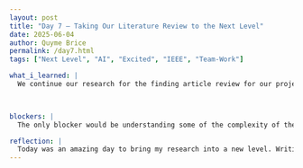 ```yaml
---
layout: post
title: "Day 7 – Taking Our Literature Review to the Next Level"
date: 2025-06-04
author: Quyme Brice
permalink: /day7.html
tags: ["Next Level", "AI", "Excited", "IEEE", "Team-Work"]

what_i_learned: |
  We continue our research for the finding article review for our project. With the continuous of our research we applied it to the group literature review. This literature review is made up of all our aspects to the overrall project. Our goal was 60 articles. We were able to finished this part of the project today. After obaining the literature review, we have made summaries of how the article would pretain to our project. Now that we had the summaries our goal was to present it to our mentor. This help encourage my confident when speaking infront of people. When infront of people its always good to try and remember what the article is about so the person you are explaining infront of can understand. So that the best thing for me to do. I understood the knowledge that authors from that article I obatin were trying to say. I am able to explain that deeply in techincal terms for people to gain the details. Our team "The Flyers" had to present in our lab to build our confidence. It was definitely a learning experience because its something I can be better at. Our goal was to present our literature review and describe/summarize or findings. I have found a lot of interesting data today. This data includes the different sytles that researchers decides to approach flight delay problem.

  

blockers: |
  The only blocker would be understanding some of the complexity of the prediction model being used in the algrorim. I was able to overcome this by reading multiple articles and seeing other researcher aspects. I feel confindent enough to go into topics I don't know and conduct research on it. Research is just taking things a step at a time. I was okay with my blocker today because it allowed me to overcome it. I feel like this won't be a blocker for me anymore.

reflection: |
  Today was an amazing day to bring my research into a new level. Writing this literature have been a lot of work but when you have a team it makes it better. I love my team and the progress we have made in these last few days. I can see this project really coming along. I am excited to see what the end result will be after all our ideas comes together and create something new. Abby have really been a be help for us. She have shown us how the industry is really conducted in the real world. Dr. Kofi Nyarko have really shown us how to structure a team to gain the best results. Our team at this state feels unstoppable and ready to tackle problems.
---
```

